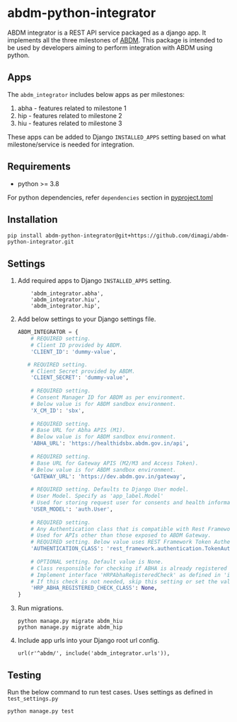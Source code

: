 # abdm-python-integrator

ABDM integrator is a REST API service packaged as a django app. 
It implements all the three milestones of [ABDM](https://sandbox.abdm.gov.in/abdm-docs/getting-started).
This package is intended to be used by developers aiming to perform integration with ABDM using python.

## Apps
The `abdm_integrator` includes below apps as per milestones:
1. abha - features related to milestone 1 
2. hip - features related to milestone 2 
3. hiu - features related to milestone 3

These apps can be added to Django `INSTALLED_APPS` setting based on what milestone/service 
is needed for integration.

## Requirements
- python >= 3.8

For python dependencies, refer `dependencies` section in [pyproject.toml](pyproject.toml)

## Installation

```commandline
pip install abdm-python-integrator@git+https://github.com/dimagi/abdm-python-integrator.git
```

## Settings

1. Add required apps to Django `INSTALLED_APPS` setting.
    ```
        'abdm_integrator.abha',
        'abdm_integrator.hiu',
        'abdm_integrator.hip',
    ```

2. Add below settings to your Django settings file.

    ```python
    ABDM_INTEGRATOR = {
        # REQUIRED setting.
        # Client ID provided by ABDM. 
        'CLIENT_ID': 'dummy-value',
    
       # REQUIRED setting.
        # Client Secret provided by ABDM.
        'CLIENT_SECRET': 'dummy-value',
        
        # REQUIRED setting.
        # Consent Manager ID for ABDM as per environment.
        # Below value is for ABDM sandbox environment.
        'X_CM_ID': 'sbx',
        
        # REQUIRED setting.
        # Base URL for Abha APIS (M1).
        # Below value is for ABDM sandbox environment.
        'ABHA_URL': 'https://healthidsbx.abdm.gov.in/api',
        
        # REQUIRED setting.
        # Base URL for Gateway APIS (M2/M3 and Access Token).
        # Below value is for ABDM sandbox environment.
        'GATEWAY_URL': 'https://dev.abdm.gov.in/gateway',
        
        # REQUIRED setting. Defaults to Django User model.
        # User Model. Specify as 'app_label.Model'
        # Used for storing request user for consents and health information requests
        'USER_MODEL': 'auth.User',
        
        # REQUIRED setting. 
        # Any Authentication class that is compatible with Rest Framework Authentication mechanism.
        # Used for APIs other than those exposed to ABDM Gateway.
        # REQUIRED setting. Below value uses REST Framework Token Authentication.
        'AUTHENTICATION_CLASS': 'rest_framework.authentication.TokenAuthentication',
        
        # OPTIONAL setting. Default value is None.
        # Class responsible for checking if ABHA is already registered onto HRP system while creating new ABHA ID.
        # Implement interface 'HRPAbhaRegisteredCheck' as defined in 'integrations.py'
        # If this check is not needed, skip this setting or set the value to None.
        'HRP_ABHA_REGISTERED_CHECK_CLASS': None,
    }
    ```

3. Run migrations.

    ```commandline
    python manage.py migrate abdm_hiu
    python manage.py migrate abdm_hip
    ```

4. Include app urls into your Django root url config.
    ```
    url(r'^abdm/', include('abdm_integrator.urls')),
    ```


## Testing
Run the below command to run test cases. Uses settings as defined in `test_settings.py`
```commandline
python manage.py test
```
